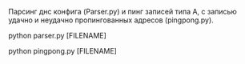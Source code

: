 Парсинг днс конфига (Parser.py) и пинг записей типа A, с записью удачно и неудачно пропингованных адресов (pingpong.py). 

python parser.py [FILENAME]

python pingpong.py [FILENAME]
